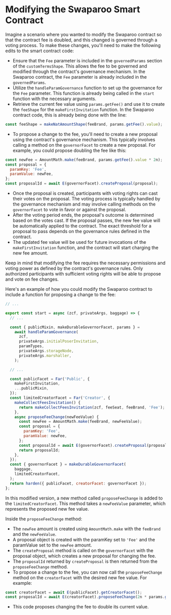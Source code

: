 # Modifying the Swaparoo Smart Contract

Imagine a scenario where you wanted to modify the Swaparoo contract so that the contract fee is doubled, and this changed is governed through a voting process. To make these changes, you'll need to make the following edits to the smart contract code:
- Ensure that the `Fee` parameter is included in the `governedParams` section of the `customTermsShape`. This allows the fee to be governed and modified through the contract's governance mechanism. In the Swaparoo contract, the `Fee` parameter is already included in the `governedParams`.
- Utilize the `handleParamGovernance` function to set up the governance for the `Fee` parameter. This function is already being called in the `start` function with the necessary arguments.
- Retrieve the current fee value using `params.getFee()` and use it to create the `feeShape` for the `makeFirstInvitation` function. In the Swaparoo contract code, this is already being done with the line:
```js
const feeShape = makeNatAmountShape(feeBrand, params.getFee().value);
```

- To propose a change to the fee, you'll need to create a new proposal using the contract's governance mechanism. This typically involves calling a method on the `governorFacet` to create a new proposal. For example, you could propose doubling the fee like this:
```js
const newFee = AmountMath.make(feeBrand, params.getFee().value * 2n);
const proposal = {
  paramKey: 'Fee',
  paramValue: newFee,
};
const proposalId = await E(governorFacet).createProposal(proposal);
```
- Once the proposal is created, participants with voting rights can cast their votes on the proposal. The voting process is typically handled by the governance mechanism and may involve calling methods on the `governorFacet` to vote in favor or against the proposal.
- After the voting period ends, the proposal's outcome is determined based on the votes cast. If the proposal passes, the new fee value will be automatically applied to the contract. The exact threshold for a proposal to pass depends on the governance rules defined in the contract.
- The updated fee value will be used for future invocations of the `makeFirstInvitation` function, and the contract will start charging the new fee amount.

Keep in mind that modifying the fee requires the necessary permissions and voting power as defined by the contract's governance rules. Only authorized participants with sufficient voting rights will be able to propose and vote on fee changes.

Here's an example of how you could modify the Swaparoo contract to include a function for proposing a change to the fee:

```js
// ...

export const start = async (zcf, privateArgs, baggage) => {
  // ...

  const { publicMixin, makeDurableGovernorFacet, params } =
    await handleParamGovernance(
      zcf,
      privateArgs.initialPoserInvitation,
      paramTypes,
      privateArgs.storageNode,
      privateArgs.marshaller,
    );

  // ...

  const publicFacet = Far('Public', {
    makeFirstInvitation,
    ...publicMixin,
  });
  const limitedCreatorFacet = Far('Creator', {
    makeCollectFeesInvitation() {
      return makeCollectFeesInvitation(zcf, feeSeat, feeBrand, 'Fee');
    },
    async proposeFeeChange(newFeeValue) {
      const newFee = AmountMath.make(feeBrand, newFeeValue);
      const proposal = {
        paramKey: 'Fee',
        paramValue: newFee,
      };
      const proposalId = await E(governorFacet).createProposal(proposal);
      return proposalId;
    },
  });
  const { governorFacet } = makeDurableGovernorFacet(
    baggage,
    limitedCreatorFacet,
  );
  return harden({ publicFacet, creatorFacet: governorFacet });
};
```

In this modified version, a new method called `proposeFeeChange` is added to the `limitedCreatorFacet`. This method takes a `newFeeValue` parameter, which represents the proposed new fee value.

Inside the `proposeFeeChange` method:
- The `newFee` amount is created using `AmountMath.make` with the `feeBrand` and the `newFeeValue`.
- A proposal object is created with the paramKey set to `'Fee'` and the paramValue set to the `newFee` amount.
- The `createProposal` method is called on the `governorFacet` with the proposal object, which creates a new proposal for changing the fee.
- The `proposalId` returned by `createProposal` is then returned from the `proposeFeeChange` method.
- To propose a change to the fee, you can now call the `proposeFeeChange` method on the `creatorFacet` with the desired new fee value. For example:
```js
const creatorFacet = await E(publicFacet).getCreatorFacet();
const proposalId = await E(creatorFacet).proposeFeeChange(2n * params.getFee().value);
```
- This code proposes changing the fee to double its current value.

